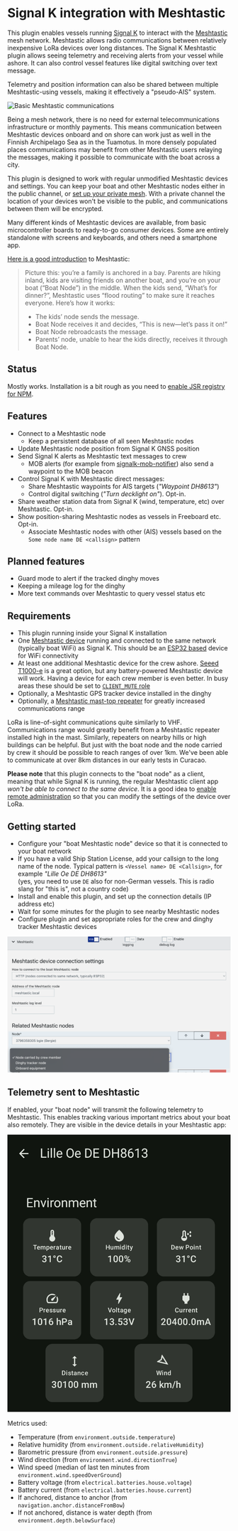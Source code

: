 Signal K integration with Meshtastic
====================================

This plugin enables vessels running [Signal K](https://signalk.org) to interact with the [Meshtastic](https://meshtastic.org) mesh network. Meshtastic allows radio communications between relatively inexpensive LoRa devices over long distances. The Signal K Meshtastic plugin allows seeing telemetry and receiving alerts from your vessel while ashore. It can also control vessel features like digital switching over text message.

Telemetry and position information can also be shared between multiple Meshtastic-using vessels, making it effectively a "pseudo-AIS" system.

![Basic Meshtastic communications](./doc/meshtastic-bequia.png)

Being a mesh network, there is no need for external telecommunications infrastructure or monthly payments. This means communication between Meshtastic devices onboard and on shore can work just as well in the Finnish Archipelago Sea as in the Tuamotus. In more densely populated places communications may benefit from other Meshtastic users relaying the messages, making it possible to communicate with the boat across a city.

This plugin is designed to work with regular unmodified Meshtastic devices and settings. You can keep your boat and other Meshtastic nodes either in the public channel, or [set up your private mesh](https://meshtastic.org/docs/configuration/tips/#not-sharing-your-location). With a private channel the location of your devices won't be visible to the public, and communications between them will be encrypted.

Many different kinds of Meshtastic devices are available, from basic microcontroller boards to ready-to-go consumer devices. Some are entirely standalone with screens and keyboards, and others need a smartphone app.

[Here is a good introduction](https://tech.gillyb.net/understanding-meshtastic-off-grid-communication-made-simple/) to Meshtastic:
> Picture this: you’re a family is anchored in a bay. Parents are hiking inland, kids are visiting friends on another boat, and you’re on your boat (“Boat Node”) in the middle. When the kids send, “What’s for dinner?”, Meshtastic uses “flood routing” to make sure it reaches everyone.
> Here’s how it works:
> - The kids’ node sends the message.
> - Boat Node receives it and decides, “This is new—let’s pass it on!”
> - Boat Node rebroadcasts the message.
> - Parents’ node, unable to hear the kids directly, receives it through Boat Node.

## Status

Mostly works. Installation is a bit rough as you need to [enable JSR registry for NPM](https://jsr.io/docs/npm-compatibility#advanced-setup).

## Features

* Connect to a Meshtastic node
  * Keep a persistent database of all seen Meshtastic nodes
* Update Meshtastic node position from Signal K GNSS position
* Send Signal K alerts as Meshtastic text messages to crew
  * MOB alerts (for example from [signalk-mob-notifier](https://github.com/meri-imperiumi/signalk-mob-notifier)) also send a waypoint to the MOB beacon
* Control Signal K with Meshtastic direct messages:
  * Share Meshtastic waypoints for AIS targets (_"Waypoint DH8613"_)
  * Control digital switching (_"Turn decklight on"_). Opt-in.
* Share weather station data from Signal K (wind, temperature, etc) over Meshtastic. Opt-in.
* Show position-sharing Meshtastic nodes as vessels in Freeboard etc. Opt-in.
  * Associate Meshtastic nodes with other (AIS) vessels based on the `Some node name DE <callsign>` pattern

## Planned features

* Guard mode to alert if the tracked dinghy moves
* Keeping a mileage log for the dinghy
* More text commands over Meshtastic to query vessel status etc

## Requirements

* This plugin running inside your Signal K installation
* One [Meshtastic device](https://meshtastic.org/docs/hardware/devices/) running and connected to the same network (typically boat WiFi) as Signal K. This should be an [ESP32 based](https://meshtastic.org/docs/hardware/devices/heltec-automation/lora32/?heltec=v3) device for WiFi connectivity
* At least one additional Meshtastic device for the crew ashore. [Seeed T1000-e](https://meshtastic.org/docs/hardware/devices/seeed-studio/sensecap/card-tracker/) is a great option, but any battery-powered Meshtastic device will work. Having a device for each crew member is even better. In busy areas these should be set to [`CLIENT_MUTE` role](https://meshtastic.org/blog/choosing-the-right-device-role/)
* Optionally, a Meshtastic GPS tracker device installed in the dinghy
* Optionally, a [Meshtastic mast-top repeater](https://www.printables.com/model/1396221-meshtastic-boat-module-masthead) for greatly increased communications range

LoRa is line-of-sight communications quite similarly to VHF. Communications range would greatly benefit from a Meshtastic repeater installed high in the mast. Similarly, repeaters on nearby hills or high buildings can be helpful. But just with the boat node and the node carried by crew it should be possible to reach ranges of over 1km. We've been able to communicate at over 8km distances in our early tests in Curacao.

**Please note** that this plugin connects to the "boat node" as a client, meaning that while Signal K is running, the regular Meshtastic client app _won't be able to connect to the same device_. It is a good idea to [enable remote administration](https://meshtastic.org/docs/configuration/radio/security/#admin-key) so that you can modify the settings of the device over LoRa.

## Getting started

* Configure your "boat Meshtastic node" device so that it is connected to your boat network
* If you have a valid Ship Station License, add your callsign to the long name of the node. Typical pattern is `<Vessel name> DE <Callsign>`, for example _"Lille Oe DE DH8613"_<br>
  (yes, you need to use `DE` also for non-German vessels. This is radio slang for "this is", not a country code)
* Install and enable this plugin, and set up the connection details (IP address etc)
* Wait for some minutes for the plugin to see nearby Meshtastic nodes
* Configure plugin and set appropriate roles for the crew and dinghy tracker Meshtastic devices

![](./doc/config-crew-role.png)

## Telemetry sent to Meshtastic

If enabled, your "boat node" will transmit the following telemetry to Meshtastic. This enables tracking various important metrics about your boat also remotely. They are visible in the device details in your Meshtastic app:

![](./doc/telemetry.png)

Metrics used:

* Temperature (from `environment.outside.temperature`)
* Relative humidity (from `environment.outside.relativeHumidity`)
* Barometric pressure (from `environment.outside.pressure`)
* Wind direction (from `environment.wind.directionTrue`)
* Wind speed (median of last ten minutes from `environment.wind.speedOverGround`)
* Battery voltage (from `electrical.batteries.house.voltage`)
* Battery current (from `electrical.batteries.house.current`)
* If anchored, distance to anchor (from `navigation.anchor.distanceFromBow`)
* If not anchored, distance is water depth (from `environment.depth.belowSurface`)
